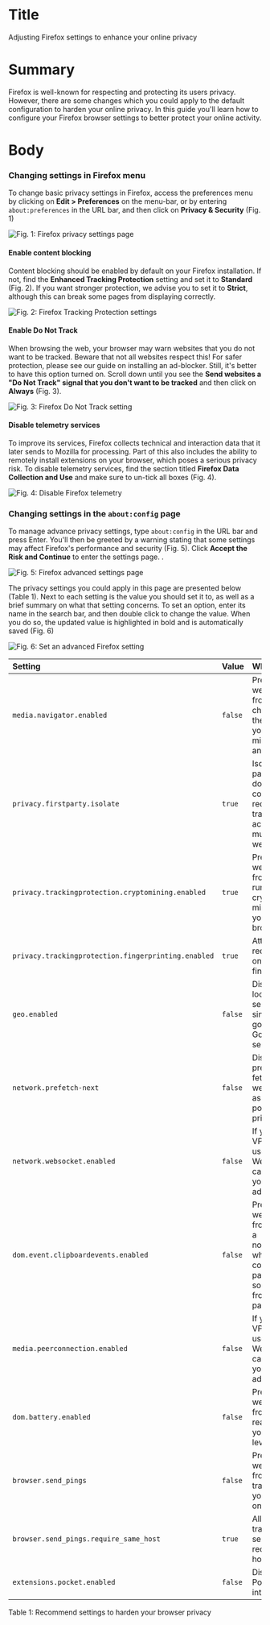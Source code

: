 # Title #
Adjusting Firefox settings to enhance your online privacy

# Summary #
Firefox is well-known for respecting and protecting its users privacy. However, there are some changes which you could
apply to the default configuration to harden your online privacy. In this guide you'll learn how to configure your
Firefox browser settings to better protect your online activity.

# Body #

### Changing settings in Firefox menu ###
To change basic privacy settings in Firefox, access the preferences menu by clicking on **Edit > Preferences** on the menu-bar, or by
entering `about:preferences` in the URL bar, and then click on **Privacy & Security** (Fig. 1)

![Fig. 1: Firefox privacy settings page](../images/Firefox/settings-page.png)

#### Enable content blocking ####
Content blocking should be enabled by default on your Firefox installation. If not, find the **Enhanced Tracking
Protection** setting and set it to **Standard** (Fig. 2). If you want stronger protection, we advise you to set it to **Strict**,
although this can break some pages from displaying correctly.

![Fig. 2: Firefox Tracking Protection settings](../images/Firefox/settings-tracking.png)

#### Enable Do Not Track ####
When browsing the web, your browser may warn websites that you do not want to be tracked. Beware that not all websites
respect this! For safer protection, please see our guide on installing an ad-blocker. Still, it's better to have this
option turned on. Scroll down until you see the **Send websites a "Do Not Track" signal that you don't want to be
tracked** and then click on **Always** (Fig. 3).

![Fig. 3: Firefox Do Not Track setting](../images/Firefox/settings-dnt.png)

#### Disable telemetry services ###
To improve its services, Firefox collects technical and interaction data that it later sends to Mozilla for processing.
Part of this also includes the ability to remotely install extensions on your browser, which poses a serious privacy
risk. To disable telemetry services, find the section titled **Firefox Data Collection and Use** and make sure to un-tick all boxes (Fig. 4).

![Fig. 4: Disable Firefox telemetry](../images/Firefox/settings-telemetry.png)

### Changing settings in the `about:config` page ###
To manage advance privacy settings, type `about:config` in the URL bar and press Enter. You'll then be greeted by a
warning stating that some settings may affect Firefox's performance and security (Fig. 5). Click **Accept the Risk and
Continue** to enter the settings page. .

![Fig. 5: Firefox advanced settings page](../images/Firefox/settings-config-warning.png)

The privacy settings you could apply in this page are presented below (Table 1). Next to each setting is the value you
should set it to, as well as a brief summary on what that setting concerns. To set an option, enter its name in the
search bar, and then double click to change the value. When you do so, the updated value is highlighted in bold and is
automatically saved (Fig. 6)

![Fig. 6: Set an advanced Firefox setting](../images/Firefox/settings-config-change.png)

| Setting                                             | Value   | Why                                                                                               |
| :--                                                 | :--     | :--                                                                                               |
| `media.navigator.enabled`                           | `false` | Prevent websites from checking the status of your microphone and camera                           |
| `privacy.firstparty.isolate`                        | `true`  | Isolate first party domain cookies to reduce tracking across multiple websites                    |
| `privacy.trackingprotection.cryptomining.enabled`   | `true`  | Prevent websites from running crypto miners in your browser                                       |
| `privacy.trackingprotection.fingerprinting.enabled` | `true`  | Attempt to reduce your online fingerprint                                                         |
| `geo.enabled`                                       | `false` | Disable location services, since they go through Google's servers                                 |
| `network.prefetch-next`                             | `false` | Disable pre-fetching of webpages as this can pose a privacy risk                                  |
| `network.websocket.enabled`                         | `false` | If you use a VPN, the use of WebSockets can leak your real IP address                             |
| `dom.event.clipboardevents.enabled`                 | `false` | Prevent websites from getting a notification when you copy, cut, or paste something from the page |
| `media.peerconnection.enabled`                      | `false` | If you use a VPN, the use of WebRTC can leak your real IP address                                 |
| `dom.battery.enabled`                               | `false` | Prevent websites from reading your battery level                                                  |
| `browser.send_pings`                                | `false` | Prevent website from tracking your clicks on pages                                                |
| `browser.send_pings.require_same_host`              | `true`  | Allow click-tracking if send and receiving host match                                             |
| `extensions.pocket.enabled`                         | `false` | Disable Pocket integration                                                                        |

Table 1: Recommend settings to harden your browser privacy
